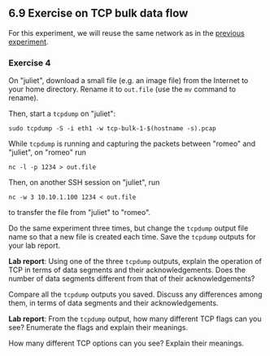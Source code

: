 ## 6.9 Exercise on TCP bulk data flow

For this experiment, we will reuse the same network as in the [previous experiment](el5373-lab6-67.md).

### Exercise 4

On "juliet", download a small file (e.g. an image file) from the Internet to your home directory. Rename it to `out.file` (use the `mv` command to rename).

Then, start a `tcpdump` on "juliet":

```
sudo tcpdump -S -i eth1 -w tcp-bulk-1-$(hostname -s).pcap
```

While `tcpdump` is running and capturing the packets between "romeo" and "juliet", on "romeo" run

```
nc -l -p 1234 > out.file
```

Then, on another  SSH session on "juliet", run

```
nc -w 3 10.10.1.100 1234 < out.file
```

to transfer the file from "juliet" to "romeo".

Do the same experiment three times, but change the `tcpdump` output file name so that a new file is created each time. Save the `tcpdump` outputs for your lab report.

**Lab report**: Using one of the three `tcpdump` outputs, explain the operation of TCP in terms of data segments and their acknowledgements. Does the number of data segments different from that of their acknowledgements?

Compare all the `tcpdump` outputs you saved. Discuss any differences among them, in terms of data segments and their acknowledgements.

**Lab report**: From the `tcpdump` output, how many different TCP flags can you see? Enumerate the flags and explain their meanings.

How many different TCP options can you see? Explain their meanings.
